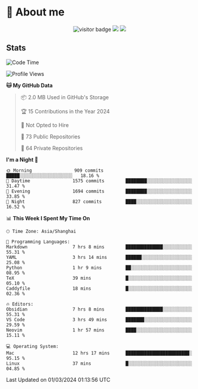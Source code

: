 <!-- ![](https://youpai.roccoshi.top/img/20200804214216.png) -->

# 🧐 About me
 
<p align="center">
<img src="https://visitor-badge.laobi.icu/badge?page_id=Lincest.Lincest&title=hits" alt="visitor badge"/>
<a href="mailto:imroccoshi@gmail.com"><img src="https://img.shields.io/badge/gmail-imroccoshi%40gmail.com-red"></a>
<a href="https://blog.roccoshi.top"><img src="https://img.shields.io/badge/blog-roccoshi-green"></a>
</p>

## Stats

<!--START_SECTION:waka-->
![Code Time](http://img.shields.io/badge/Code%20Time-993%20hrs%2036%20mins-blue)

![Profile Views](http://img.shields.io/badge/Profile%20Views-0-blue)

**🐱 My GitHub Data** 

> 📦 2.0 MB Used in GitHub's Storage 
 > 
> 🏆 15 Contributions in the Year 2024
 > 
> 🚫 Not Opted to Hire
 > 
> 📜 73 Public Repositories 
 > 
> 🔑 64 Private Repositories 
 > 
**I'm a Night 🦉** 

```text
🌞 Morning                909 commits         █████░░░░░░░░░░░░░░░░░░░░   18.16 % 
🌆 Daytime                1575 commits        ████████░░░░░░░░░░░░░░░░░   31.47 % 
🌃 Evening                1694 commits        ████████░░░░░░░░░░░░░░░░░   33.85 % 
🌙 Night                  827 commits         ████░░░░░░░░░░░░░░░░░░░░░   16.52 % 
```


📊 **This Week I Spent My Time On** 

```text
🕑︎ Time Zone: Asia/Shanghai

💬 Programming Languages: 
Markdown                 7 hrs 8 mins        ██████████████░░░░░░░░░░░   55.31 % 
YAML                     3 hrs 14 mins       ██████░░░░░░░░░░░░░░░░░░░   25.08 % 
Python                   1 hr 9 mins         ██░░░░░░░░░░░░░░░░░░░░░░░   08.95 % 
TeX                      39 mins             █░░░░░░░░░░░░░░░░░░░░░░░░   05.10 % 
Caddyfile                18 mins             █░░░░░░░░░░░░░░░░░░░░░░░░   02.36 % 

🔥 Editors: 
Obsidian                 7 hrs 8 mins        ██████████████░░░░░░░░░░░   55.31 % 
VS Code                  3 hrs 49 mins       ███████░░░░░░░░░░░░░░░░░░   29.59 % 
Neovim                   1 hr 57 mins        ████░░░░░░░░░░░░░░░░░░░░░   15.11 % 

💻 Operating System: 
Mac                      12 hrs 17 mins      ████████████████████████░   95.15 % 
Linux                    37 mins             █░░░░░░░░░░░░░░░░░░░░░░░░   04.85 % 
```


 Last Updated on 01/03/2024 01:13:56 UTC
<!--END_SECTION:waka-->


